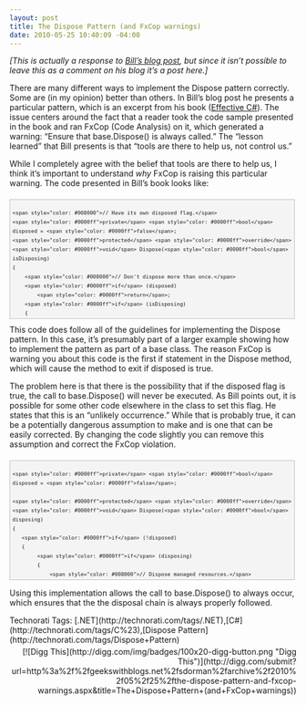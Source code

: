 ```yaml
---
layout: post
title: The Dispose Pattern (and FxCop warnings)
date: 2010-05-25 10:40:09 -04:00
---
```


*[This is actually a response to *[*Bill’s blog post*](http://srtsolutions.com/public/item/254680)*, but since it isn’t possible to leave this as a comment on his blog it’s a post here.]*

There are many different ways to implement the Dispose pattern correctly. Some are (in my opinion) better than others. In Bill’s blog post he presents a particular pattern, which is an excerpt from his book ([Effective C#](http://www.amazon.com/Effective-Covers-4-0-Specific-Development/dp/0321658701%3FSubscriptionId%3D0JTCV5ZMHMF7ZYTXGFR2%26tag%3Dscotdorm-20%26linkCode%3Dxm2%26camp%3D2025%26creative%3D165953%26creativeASIN%3D0321658701)). The issue centers around the fact that a reader took the code sample presented in the book and ran FxCop (Code Analysis) on it, which generated a warning: “Ensure that base.Dispose() is always called.” The “lesson learned” that Bill presents is that “tools are there to help us, not control us.”

While I completely agree with the belief that tools are there to help us, I think it’s important to understand *why* FxCop is raising this particular warning. The code presented in Bill’s book looks like:
  <div style="border-bottom: silver 1px solid; text-align: left; border-left: silver 1px solid; padding-bottom: 4px; line-height: 12pt; background-color: #f4f4f4; margin: 20px 0px 10px; padding-left: 4px; width: 97.5%; padding-right: 4px; font-family: 'Courier New', courier, monospace; direction: ltr; max-height: 200px; font-size: 8pt; overflow: auto; border-top: silver 1px solid; cursor: text; border-right: silver 1px solid; padding-top: 4px" id="codeSnippetWrapper">   

```
<span style="color: #008000">// Have its own disposed flag.</span>  
<span style="color: #0000ff">private</span> <span style="color: #0000ff">bool</span> disposed = <span style="color: #0000ff">false</span>;  
<span style="color: #0000ff">protected</span> <span style="color: #0000ff">override</span> <span style="color: #0000ff">void</span> Dispose(<span style="color: #0000ff">bool</span> isDisposing)  
{  
    <span style="color: #008000">// Don't dispose more than once.</span>  
    <span style="color: #0000ff">if</span> (disposed)  
        <span style="color: #0000ff">return</span>;  
    <span style="color: #0000ff">if</span> (isDisposing)  
    {  
        <span style="color: #008000">// TODO: free managed resources here.</span>  
    }  
    <span style="color: #008000">// TODO: free unmanaged resources here.</span>  
    <span style="color: #008000">// Let the base class free its resources.</span>  
    <span style="color: #008000">// Base class is responsible for calling</span>  
    <span style="color: #008000">// GC.SuppressFinalize( )</span>  
    <span style="color: #0000ff">base</span>.Dispose(isDisposing);  
    <span style="color: #008000">// Set derived class disposed flag:</span>  
    disposed = <span style="color: #0000ff">true</span>;  
}
```

</div>
This code does follow all of the guidelines for implementing the Dispose pattern. In this case, it’s presumably part of a larger example showing how to implement the pattern as part of a base class. The reason FxCop is warning you about this code is the first if statement in the Dispose method, which will cause the method to exit if disposed is true.



The problem here is that there is the possibility that if the disposed flag is true, the call to base.Dispose() will never be executed. As Bill points out, it is possible for some other code elsewhere in the class to set this flag. He states that this is an “unlikely occurrence.” While that is probably true, it can be a potentially dangerous assumption to make and is one that can be easily corrected. By changing the code slightly you can remove this assumption and correct the FxCop violation.


<div style="border-bottom: silver 1px solid; text-align: left; border-left: silver 1px solid; padding-bottom: 4px; line-height: 12pt; background-color: #f4f4f4; margin: 20px 0px 10px; padding-left: 4px; width: 97.5%; padding-right: 4px; font-family: 'Courier New', courier, monospace; direction: ltr; max-height: 200px; font-size: 8pt; overflow: auto; border-top: silver 1px solid; cursor: text; border-right: silver 1px solid; padding-top: 4px" id="codeSnippetWrapper">
  

```
<span style="color: #0000ff">private</span> <span style="color: #0000ff">bool</span> disposed = <span style="color: #0000ff">false</span>;  

<span style="color: #0000ff">protected</span> <span style="color: #0000ff">override</span> <span style="color: #0000ff">void</span> Dispose(<span style="color: #0000ff">bool</span> disposing)  
{  
   <span style="color: #0000ff">if</span> (!disposed)  
   {  
        <span style="color: #0000ff">if</span> (disposing)  
        {  
            <span style="color: #008000">// Dispose managed resources.</span>  
        }  

        <span style="color: #008000">// Dispose unmanaged resources.</span>  

        disposed = <span style="color: #0000ff">true</span>;  
    }  

    <span style="color: #0000ff">base</span>.Dispose(disposing);  
}  

```

</div>



Using this implementation allows the call to base.Dispose() to always occur, which ensures that the the disposal chain is always properly followed.


<div style="padding-bottom: 0px; margin: 0px; padding-left: 0px; padding-right: 0px; display: inline; float: none; padding-top: 0px" id="scid:0767317B-992E-4b12-91E0-4F059A8CECA8:bc832855-e6a1-4f9b-b37e-61375da908c7" class="wlWriterSmartContent">Technorati Tags: [.NET](http://technorati.com/tags/.NET),[C#](http://technorati.com/tags/C%23),[Dispose Pattern](http://technorati.com/tags/Dispose+Pattern)</div><div class="wlWriterHeaderFooter" style="text-align:right; margin:0px; padding:4px 0px 4px 0px;">[![Digg This](http://digg.com/img/badges/100x20-digg-button.png "Digg This")](http://digg.com/submit?url=http%3a%2f%2fgeekswithblogs.net%2fsdorman%2farchive%2f2010%2f05%2f25%2fthe-dispose-pattern-and-fxcop-warnings.aspx&title=The+Dispose+Pattern+(and+FxCop+warnings))</div>
